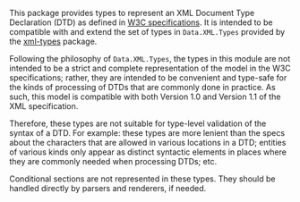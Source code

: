 This package provides types to represent an XML Document Type
Declaration (DTD) as defined in
[W3C specifications](<https://www.w3.org/XML/Core/#Publications>).
It is intended to be
compatible with and extend the set of types in `Data.XML.Types`
provided by the
[xml-types](https://hackage.haskell.org/package/xml-types) package.

Following the philosophy of `Data.XML.Types`, the types in this
module are not intended to be a strict and complete representation
of the model in the W3C specifications; rather, they are intended
to be convenient and type-safe for the kinds of processing of DTDs
that are commonly done in practice. As such, this model is
compatible with both Version 1.0 and Version 1.1 of the XML
specification.

Therefore, these types are not suitable for type-level validation
of the syntax of a DTD. For example: these types are more
lenient than the specs about the characters that are allowed in
various locations in a DTD; entities of various kinds only appear
as distinct syntactic elements in places where they are commonly
needed when processing DTDs; etc.

Conditional sections are not represented in these types. They
should be handled directly by parsers and renderers, if needed.
